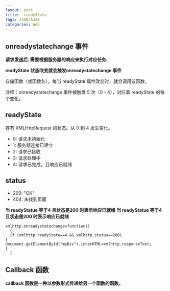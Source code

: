 ```yaml
---
layout: post
title:  readyState
tags: JSON/AJAX
categories: Web
---
```


## onreadystatechange 事件

**请求发送后. 需要根据服务器的响应来执行对应任务.**

**readyState 状态改变就会触发onreadystatechange 事件**


存储函数（或函数名），每当 readyState 属性改变时，就会调用该函数。

注释：onreadystatechange 事件被触发 5 次（0 - 4），对应着 readyState 的每个变化。



## readyState
存有 XMLHttpRequest 的状态。从 0 到 4 发生变化。
- 0: 请求未初始化
- 1: 服务器连接已建立
- 2: 请求已接收
- 3: 请求处理中
- 4: 请求已完成，且响应已就绪

## status
- 200: "OK"
- 404: 未找到页面



**当 readyStatue 等于4 且状态是200 时表示响应已就绪**
**当 readyStatue 等于4 且状态是200 时表示响应已就绪**



	xmlhttp.onreadystatechange=function()
	  {
	  if (xmlhttp.readyState==4 && xmlhttp.status==200)
	{
	document.getElementById("myDiv").innerHTML=xmlhttp.responseText;
	}
	  }




## Callback 函数



**callback 函数是一种以参数形式传递给另一个函数的函数。**
































